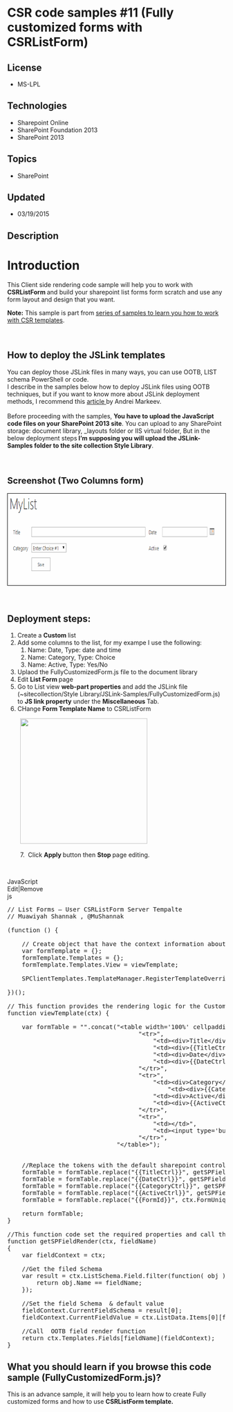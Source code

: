 # CSR code samples #11 (Fully customized forms with CSRListForm)
## License
- MS-LPL
## Technologies
- Sharepoint Online
- SharePoint Foundation 2013
- SharePoint 2013
## Topics
- SharePoint
## Updated
- 03/19/2015
## Description

<h1>Introduction</h1>
<p><span>This Client side rendering code sample will help you to work with <strong>
CSRListForm&nbsp;</strong>and build your sharepoint list forms form scratch and use any form layout and design that you want.&nbsp;</span></p>
<p><strong>Note:</strong>&nbsp;This sample is part from&nbsp;<a href="http://code.msdn.microsoft.com/office/Client-side-rendering-JS-2ed3538a">series of samples to learn you how to work with CSR templates</a>.</p>
<p><span><br>
</span></p>
<h2>How to deploy the JSLink templates</h2>
<p>You can deploy those JSLink files in many ways, you can use OOTB, LIST schema PowerShell or code.&nbsp;&nbsp;<br>
I describe in the samples&nbsp;below how to deploy JSLink files using OOTB techniques, but if you want to know more about JSLink deployment methods, I recommend this&nbsp;<a class="title" href="http://www.codeproject.com/Articles/620110/SharePoint-Client-Side-Rendering-List-Views" target="_blank">article&nbsp;</a>by
 Andrei Markeev.&nbsp;<br>
<br>
Before proceeding&nbsp;with the samples,&nbsp;<strong>You have to upload the JavaScript code files on your SharePoint 2013 site</strong>. You can upload to any SharePoint storage: document library, _layouts folder or IIS virtual folder, But in the below deployment
 steps<strong>&nbsp;I&rsquo;m supposing you will upload the JSLink-Samples folder to the site collection Style Library</strong>.</p>
<p>&nbsp;</p>
<h2><span style="font-size:20px; font-weight:bold"><span>Screenshot (Two Columns form)</span></span></h2>
<p><img id="135180" src="135180-csrlistform.png" alt="" width="761" height="212" style="border:1px solid black"></p>
<p>&nbsp;</p>
<h2><span>Deployment steps:</span></h2>
<ol>
<li>Create a&nbsp;<strong>Custom&nbsp;</strong>list </li><li>Add some columns to the list, for my exampe I use the following:
<ol>
<li>Name:&nbsp;Date, Type: date and time </li><li>Name:&nbsp;Category, Type:&nbsp;<span>Choice&nbsp;</span> </li><li><span>Name:&nbsp;Active, Type:&nbsp;Yes/No</span> </li></ol>
</li><li>Uplaod the&nbsp;FullyCustomizedForm.js file to the document library </li><li>Edit <strong>List Form&nbsp;</strong>page&nbsp; </li><li>Go to List view&nbsp;<strong>web-part properties&nbsp;</strong>and add the JSLink file (~sitecollection/Style Library/JSLink-Samples/FullyCustomizedForm.js) to&nbsp;<strong>JS link property</strong>&nbsp;under the&nbsp;<strong>Miscellaneous&nbsp;</strong>Tab.
 &nbsp;&nbsp; </li><li>CHange&nbsp;<strong>Form Template Name</strong> to CSRListForm </li></ol>
<p style="padding-left:30px"><img id="135182" src="https://i1.code.msdn.s-msft.com/office/csr-code-samples-11-fully-54ebcaa6/image/file/135182/1/csrlistform2.png" alt="" width="294" height="290"></p>
<p style="padding-left:30px">7. &nbsp;Click&nbsp;<strong>Apply&nbsp;</strong>button then&nbsp;<strong>Stop&nbsp;</strong>page editing.</p>
<p>&nbsp;</p>
<div class="scriptcode">
<div class="pluginEditHolder" pluginCommand="mceScriptCode">
<div class="title"><span>JavaScript</span></div>
<div class="pluginLinkHolder"><span class="pluginEditHolderLink">Edit</span>|<span class="pluginRemoveHolderLink">Remove</span></div>
<span class="hidden">js</span>

<div class="preview">
<pre class="js"><span class="js__sl_comment">//&nbsp;List&nbsp;Forms&nbsp;&ndash;&nbsp;User&nbsp;CSRListForm&nbsp;Server&nbsp;Tempalte</span>&nbsp;
<span class="js__sl_comment">//&nbsp;Muawiyah&nbsp;Shannak&nbsp;,&nbsp;@MuShannak&nbsp;</span>&nbsp;
&nbsp;&nbsp;
(<span class="js__operator">function</span>&nbsp;()&nbsp;<span class="js__brace">{</span>&nbsp;&nbsp;
&nbsp;&nbsp;
&nbsp;&nbsp;&nbsp;&nbsp;<span class="js__sl_comment">//&nbsp;Create&nbsp;object&nbsp;that&nbsp;have&nbsp;the&nbsp;context&nbsp;information&nbsp;about&nbsp;the&nbsp;field&nbsp;that&nbsp;we&nbsp;want&nbsp;to&nbsp;change&nbsp;it's&nbsp;output&nbsp;render&nbsp;&nbsp;</span>&nbsp;
&nbsp;&nbsp;&nbsp;&nbsp;<span class="js__statement">var</span>&nbsp;formTemplate&nbsp;=&nbsp;<span class="js__brace">{</span><span class="js__brace">}</span>;&nbsp;
&nbsp;&nbsp;&nbsp;&nbsp;formTemplate.Templates&nbsp;=&nbsp;<span class="js__brace">{</span><span class="js__brace">}</span>;&nbsp;
&nbsp;&nbsp;&nbsp;&nbsp;formTemplate.Templates.View&nbsp;=&nbsp;viewTemplate;&nbsp;
&nbsp;&nbsp;
&nbsp;&nbsp;&nbsp;&nbsp;SPClientTemplates.TemplateManager.RegisterTemplateOverrides(formTemplate);&nbsp;
&nbsp;&nbsp;
<span class="js__brace">}</span>)();&nbsp;&nbsp;
&nbsp;&nbsp;
<span class="js__sl_comment">//&nbsp;This&nbsp;function&nbsp;provides&nbsp;the&nbsp;rendering&nbsp;logic&nbsp;for&nbsp;the&nbsp;Custom&nbsp;Form</span>&nbsp;
<span class="js__operator">function</span>&nbsp;viewTemplate(ctx)&nbsp;<span class="js__brace">{</span>&nbsp;
&nbsp;&nbsp;&nbsp;&nbsp;&nbsp;
&nbsp;&nbsp;&nbsp;&nbsp;<span class="js__statement">var</span>&nbsp;formTable&nbsp;=&nbsp;<span class="js__string">&quot;&quot;</span>.concat(<span class="js__string">&quot;&lt;table&nbsp;width='100%'&nbsp;cellpadding='5'&gt;&quot;</span>,&nbsp;
&nbsp;&nbsp;&nbsp;&nbsp;&nbsp;&nbsp;&nbsp;&nbsp;&nbsp;&nbsp;&nbsp;&nbsp;&nbsp;&nbsp;&nbsp;&nbsp;&nbsp;&nbsp;&nbsp;&nbsp;&nbsp;&nbsp;&nbsp;&nbsp;&nbsp;&nbsp;&nbsp;&nbsp;&nbsp;&nbsp;&nbsp;&nbsp;&nbsp;&nbsp;&nbsp;&nbsp;<span class="js__string">&quot;&lt;tr&gt;&quot;</span>,&nbsp;
&nbsp;&nbsp;&nbsp;&nbsp;&nbsp;&nbsp;&nbsp;&nbsp;&nbsp;&nbsp;&nbsp;&nbsp;&nbsp;&nbsp;&nbsp;&nbsp;&nbsp;&nbsp;&nbsp;&nbsp;&nbsp;&nbsp;&nbsp;&nbsp;&nbsp;&nbsp;&nbsp;&nbsp;&nbsp;&nbsp;&nbsp;&nbsp;&nbsp;&nbsp;&nbsp;&nbsp;&nbsp;&nbsp;&nbsp;&nbsp;<span class="js__string">&quot;&lt;td&gt;&lt;div&gt;Title&lt;/div&gt;&lt;/td&gt;&quot;</span>,&nbsp;
&nbsp;&nbsp;&nbsp;&nbsp;&nbsp;&nbsp;&nbsp;&nbsp;&nbsp;&nbsp;&nbsp;&nbsp;&nbsp;&nbsp;&nbsp;&nbsp;&nbsp;&nbsp;&nbsp;&nbsp;&nbsp;&nbsp;&nbsp;&nbsp;&nbsp;&nbsp;&nbsp;&nbsp;&nbsp;&nbsp;&nbsp;&nbsp;&nbsp;&nbsp;&nbsp;&nbsp;&nbsp;&nbsp;&nbsp;&nbsp;<span class="js__string">&quot;&lt;td&gt;&lt;div&gt;{{TitleCtrl}}&lt;/div&gt;&lt;/td&gt;&quot;</span>,&nbsp;
&nbsp;&nbsp;&nbsp;&nbsp;&nbsp;&nbsp;&nbsp;&nbsp;&nbsp;&nbsp;&nbsp;&nbsp;&nbsp;&nbsp;&nbsp;&nbsp;&nbsp;&nbsp;&nbsp;&nbsp;&nbsp;&nbsp;&nbsp;&nbsp;&nbsp;&nbsp;&nbsp;&nbsp;&nbsp;&nbsp;&nbsp;&nbsp;&nbsp;&nbsp;&nbsp;&nbsp;&nbsp;&nbsp;&nbsp;&nbsp;<span class="js__string">&quot;&lt;td&gt;&lt;div&gt;Date&lt;/div&gt;&lt;/td&gt;&quot;</span>,&nbsp;
&nbsp;&nbsp;&nbsp;&nbsp;&nbsp;&nbsp;&nbsp;&nbsp;&nbsp;&nbsp;&nbsp;&nbsp;&nbsp;&nbsp;&nbsp;&nbsp;&nbsp;&nbsp;&nbsp;&nbsp;&nbsp;&nbsp;&nbsp;&nbsp;&nbsp;&nbsp;&nbsp;&nbsp;&nbsp;&nbsp;&nbsp;&nbsp;&nbsp;&nbsp;&nbsp;&nbsp;&nbsp;&nbsp;&nbsp;&nbsp;<span class="js__string">&quot;&lt;td&gt;&lt;div&gt;{{DateCtrl}}&lt;/div&gt;&lt;/td&gt;&quot;</span>,&nbsp;
&nbsp;&nbsp;&nbsp;&nbsp;&nbsp;&nbsp;&nbsp;&nbsp;&nbsp;&nbsp;&nbsp;&nbsp;&nbsp;&nbsp;&nbsp;&nbsp;&nbsp;&nbsp;&nbsp;&nbsp;&nbsp;&nbsp;&nbsp;&nbsp;&nbsp;&nbsp;&nbsp;&nbsp;&nbsp;&nbsp;&nbsp;&nbsp;&nbsp;&nbsp;&nbsp;&nbsp;<span class="js__string">&quot;&lt;/tr&gt;&quot;</span>,&nbsp;
&nbsp;&nbsp;&nbsp;&nbsp;&nbsp;&nbsp;&nbsp;&nbsp;&nbsp;&nbsp;&nbsp;&nbsp;&nbsp;&nbsp;&nbsp;&nbsp;&nbsp;&nbsp;&nbsp;&nbsp;&nbsp;&nbsp;&nbsp;&nbsp;&nbsp;&nbsp;&nbsp;&nbsp;&nbsp;&nbsp;&nbsp;&nbsp;&nbsp;&nbsp;&nbsp;&nbsp;<span class="js__string">&quot;&lt;tr&gt;&quot;</span>,&nbsp;
&nbsp;&nbsp;&nbsp;&nbsp;&nbsp;&nbsp;&nbsp;&nbsp;&nbsp;&nbsp;&nbsp;&nbsp;&nbsp;&nbsp;&nbsp;&nbsp;&nbsp;&nbsp;&nbsp;&nbsp;&nbsp;&nbsp;&nbsp;&nbsp;&nbsp;&nbsp;&nbsp;&nbsp;&nbsp;&nbsp;&nbsp;&nbsp;&nbsp;&nbsp;&nbsp;&nbsp;&nbsp;&nbsp;&nbsp;&nbsp;<span class="js__string">&quot;&lt;td&gt;&lt;div&gt;Category&lt;/div&gt;&lt;/td&gt;&quot;</span>,&nbsp;
&nbsp;&nbsp;&nbsp;&nbsp;&nbsp;&nbsp;&nbsp;&nbsp;&nbsp;&nbsp;&nbsp;&nbsp;&nbsp;&nbsp;&nbsp;&nbsp;&nbsp;&nbsp;&nbsp;&nbsp;&nbsp;&nbsp;&nbsp;&nbsp;&nbsp;&nbsp;&nbsp;&nbsp;&nbsp;&nbsp;&nbsp;&nbsp;&nbsp;&nbsp;&nbsp;&nbsp;&nbsp;&nbsp;&nbsp;&nbsp;&nbsp;&nbsp;&nbsp;&nbsp;<span class="js__string">&quot;&lt;td&gt;&lt;div&gt;{{CategoryCtrl}}&lt;/div&gt;&lt;/td&gt;&quot;</span>,&nbsp;
&nbsp;&nbsp;&nbsp;&nbsp;&nbsp;&nbsp;&nbsp;&nbsp;&nbsp;&nbsp;&nbsp;&nbsp;&nbsp;&nbsp;&nbsp;&nbsp;&nbsp;&nbsp;&nbsp;&nbsp;&nbsp;&nbsp;&nbsp;&nbsp;&nbsp;&nbsp;&nbsp;&nbsp;&nbsp;&nbsp;&nbsp;&nbsp;&nbsp;&nbsp;&nbsp;&nbsp;&nbsp;&nbsp;&nbsp;&nbsp;<span class="js__string">&quot;&lt;td&gt;&lt;div&gt;Active&lt;/div&gt;&lt;/td&gt;&quot;</span>,&nbsp;
&nbsp;&nbsp;&nbsp;&nbsp;&nbsp;&nbsp;&nbsp;&nbsp;&nbsp;&nbsp;&nbsp;&nbsp;&nbsp;&nbsp;&nbsp;&nbsp;&nbsp;&nbsp;&nbsp;&nbsp;&nbsp;&nbsp;&nbsp;&nbsp;&nbsp;&nbsp;&nbsp;&nbsp;&nbsp;&nbsp;&nbsp;&nbsp;&nbsp;&nbsp;&nbsp;&nbsp;&nbsp;&nbsp;&nbsp;&nbsp;<span class="js__string">&quot;&lt;td&gt;&lt;div&gt;{{ActiveCtrl}}&lt;/div&gt;&lt;/td&gt;&quot;</span>,&nbsp;
&nbsp;&nbsp;&nbsp;&nbsp;&nbsp;&nbsp;&nbsp;&nbsp;&nbsp;&nbsp;&nbsp;&nbsp;&nbsp;&nbsp;&nbsp;&nbsp;&nbsp;&nbsp;&nbsp;&nbsp;&nbsp;&nbsp;&nbsp;&nbsp;&nbsp;&nbsp;&nbsp;&nbsp;&nbsp;&nbsp;&nbsp;&nbsp;&nbsp;&nbsp;&nbsp;&nbsp;<span class="js__string">&quot;&lt;/tr&gt;&quot;</span>,&nbsp;
&nbsp;&nbsp;&nbsp;&nbsp;&nbsp;&nbsp;&nbsp;&nbsp;&nbsp;&nbsp;&nbsp;&nbsp;&nbsp;&nbsp;&nbsp;&nbsp;&nbsp;&nbsp;&nbsp;&nbsp;&nbsp;&nbsp;&nbsp;&nbsp;&nbsp;&nbsp;&nbsp;&nbsp;&nbsp;&nbsp;&nbsp;&nbsp;&nbsp;&nbsp;&nbsp;&nbsp;<span class="js__string">&quot;&lt;tr&gt;&quot;</span>,&nbsp;
&nbsp;&nbsp;&nbsp;&nbsp;&nbsp;&nbsp;&nbsp;&nbsp;&nbsp;&nbsp;&nbsp;&nbsp;&nbsp;&nbsp;&nbsp;&nbsp;&nbsp;&nbsp;&nbsp;&nbsp;&nbsp;&nbsp;&nbsp;&nbsp;&nbsp;&nbsp;&nbsp;&nbsp;&nbsp;&nbsp;&nbsp;&nbsp;&nbsp;&nbsp;&nbsp;&nbsp;&nbsp;&nbsp;&nbsp;&nbsp;<span class="js__string">&quot;&lt;td&gt;&lt;/td&gt;&quot;</span>,&nbsp;
&nbsp;&nbsp;&nbsp;&nbsp;&nbsp;&nbsp;&nbsp;&nbsp;&nbsp;&nbsp;&nbsp;&nbsp;&nbsp;&nbsp;&nbsp;&nbsp;&nbsp;&nbsp;&nbsp;&nbsp;&nbsp;&nbsp;&nbsp;&nbsp;&nbsp;&nbsp;&nbsp;&nbsp;&nbsp;&nbsp;&nbsp;&nbsp;&nbsp;&nbsp;&nbsp;&nbsp;&nbsp;&nbsp;&nbsp;&nbsp;<span class="js__string">&quot;&lt;td&gt;&lt;input&nbsp;type='button'&nbsp;value='Save'&nbsp;onclick=\&quot;SPClientForms.ClientFormManager.SubmitClientForm('{{FormId}}')\&quot;&nbsp;style='margin-left:0'&nbsp;&gt;&lt;/td&gt;&quot;</span>,&nbsp;
&nbsp;&nbsp;&nbsp;&nbsp;&nbsp;&nbsp;&nbsp;&nbsp;&nbsp;&nbsp;&nbsp;&nbsp;&nbsp;&nbsp;&nbsp;&nbsp;&nbsp;&nbsp;&nbsp;&nbsp;&nbsp;&nbsp;&nbsp;&nbsp;&nbsp;&nbsp;&nbsp;&nbsp;&nbsp;&nbsp;&nbsp;&nbsp;&nbsp;&nbsp;&nbsp;&nbsp;<span class="js__string">&quot;&lt;/tr&gt;&quot;</span>,&nbsp;
&nbsp;&nbsp;&nbsp;&nbsp;&nbsp;&nbsp;&nbsp;&nbsp;&nbsp;&nbsp;&nbsp;&nbsp;&nbsp;&nbsp;&nbsp;&nbsp;&nbsp;&nbsp;&nbsp;&nbsp;&nbsp;&nbsp;&nbsp;&nbsp;&nbsp;&nbsp;&nbsp;&nbsp;&nbsp;&nbsp;<span class="js__string">&quot;&lt;/table&gt;&quot;</span>);&nbsp;
&nbsp;
&nbsp;&nbsp;&nbsp;&nbsp;&nbsp;
&nbsp;&nbsp;&nbsp;&nbsp;<span class="js__sl_comment">//Replace&nbsp;the&nbsp;tokens&nbsp;with&nbsp;the&nbsp;default&nbsp;sharepoint&nbsp;controls</span>&nbsp;
&nbsp;&nbsp;&nbsp;&nbsp;formTable&nbsp;=&nbsp;formTable.replace(<span class="js__string">&quot;{{TitleCtrl}}&quot;</span>,&nbsp;getSPFieldRender(ctx,&nbsp;<span class="js__string">&quot;Title&quot;</span>));&nbsp;
&nbsp;&nbsp;&nbsp;&nbsp;formTable&nbsp;=&nbsp;formTable.replace(<span class="js__string">&quot;{{DateCtrl}}&quot;</span>,&nbsp;getSPFieldRender(ctx,&nbsp;<span class="js__string">&quot;Date&quot;</span>));&nbsp;
&nbsp;&nbsp;&nbsp;&nbsp;formTable&nbsp;=&nbsp;formTable.replace(<span class="js__string">&quot;{{CategoryCtrl}}&quot;</span>,&nbsp;getSPFieldRender(ctx,&nbsp;<span class="js__string">&quot;Category&quot;</span>));&nbsp;
&nbsp;&nbsp;&nbsp;&nbsp;formTable&nbsp;=&nbsp;formTable.replace(<span class="js__string">&quot;{{ActiveCtrl}}&quot;</span>,&nbsp;getSPFieldRender(ctx,&nbsp;<span class="js__string">&quot;Active&quot;</span>));&nbsp;
&nbsp;&nbsp;&nbsp;&nbsp;formTable&nbsp;=&nbsp;formTable.replace(<span class="js__string">&quot;{{FormId}}&quot;</span>,&nbsp;ctx.FormUniqueId);&nbsp;
&nbsp;
&nbsp;&nbsp;&nbsp;&nbsp;<span class="js__statement">return</span>&nbsp;formTable;&nbsp;
<span class="js__brace">}</span>&nbsp;
&nbsp;
<span class="js__sl_comment">//This&nbsp;function&nbsp;code&nbsp;set&nbsp;the&nbsp;required&nbsp;properties&nbsp;and&nbsp;call&nbsp;the&nbsp;OOTB&nbsp;(default)&nbsp;function&nbsp;that&nbsp;use&nbsp;to&nbsp;render&nbsp;Sharepoint&nbsp;Fields&nbsp;</span>&nbsp;
<span class="js__operator">function</span>&nbsp;getSPFieldRender(ctx,&nbsp;fieldName)&nbsp;
<span class="js__brace">{</span>&nbsp;
&nbsp;&nbsp;&nbsp;&nbsp;<span class="js__statement">var</span>&nbsp;fieldContext&nbsp;=&nbsp;ctx;&nbsp;
&nbsp;
&nbsp;&nbsp;&nbsp;&nbsp;<span class="js__sl_comment">//Get&nbsp;the&nbsp;filed&nbsp;Schema</span>&nbsp;
&nbsp;&nbsp;&nbsp;&nbsp;<span class="js__statement">var</span>&nbsp;result&nbsp;=&nbsp;ctx.ListSchema.Field.filter(<span class="js__operator">function</span>(&nbsp;obj&nbsp;)&nbsp;<span class="js__brace">{</span>&nbsp;
&nbsp;&nbsp;&nbsp;&nbsp;&nbsp;&nbsp;&nbsp;&nbsp;<span class="js__statement">return</span>&nbsp;obj.Name&nbsp;==&nbsp;fieldName;&nbsp;
&nbsp;&nbsp;&nbsp;&nbsp;<span class="js__brace">}</span>);&nbsp;
&nbsp;
&nbsp;&nbsp;&nbsp;&nbsp;<span class="js__sl_comment">//Set&nbsp;the&nbsp;field&nbsp;Schema&nbsp;&nbsp;&amp;&nbsp;default&nbsp;value</span>&nbsp;
&nbsp;&nbsp;&nbsp;&nbsp;fieldContext.CurrentFieldSchema&nbsp;=&nbsp;result[<span class="js__num">0</span>];&nbsp;
&nbsp;&nbsp;&nbsp;&nbsp;fieldContext.CurrentFieldValue&nbsp;=&nbsp;ctx.ListData.Items[<span class="js__num">0</span>][fieldName];&nbsp;
&nbsp;
&nbsp;&nbsp;&nbsp;&nbsp;<span class="js__sl_comment">//Call&nbsp;&nbsp;OOTB&nbsp;field&nbsp;render&nbsp;function&nbsp;</span>&nbsp;
&nbsp;&nbsp;&nbsp;&nbsp;<span class="js__statement">return</span>&nbsp;ctx.Templates.Fields[fieldName](fieldContext);&nbsp;
<span class="js__brace">}</span>&nbsp;
</pre>
</div>
</div>
</div>
<h2><strong>What you should learn if you browse this code sample (FullyCustomizedForm.js)?</strong></h2>
<p>This is an advance sample, it will help you to learn how to create Fully customized forms and how to use&nbsp;<strong>CSRListForm template.</strong></p>

